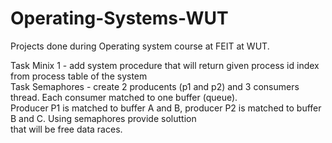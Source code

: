 # Operating-Systems-WUT
Projects done during Operating system course at FEIT at WUT.  
  
Task Minix 1 - add system procedure that will return given process id index from process table of the system  
Task Semaphores - create 2 producents (p1 and p2) and 3 consumers thread. Each consumer matched to one buffer (queue).  
Producer P1 is matched to buffer A and B, producer P2 is matched to buffer B and C. Using semaphores provide soluttion  
that will be free data races.   
